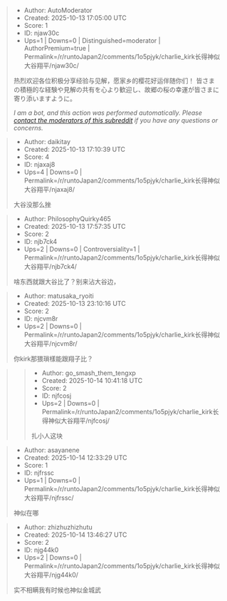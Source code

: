> - Author: AutoModerator
> - Created: 2025-10-13 17:05:00 UTC
> - Score: 1
> - ID: njaw30c
> - Ups=1 | Downs=0 | Distinguished=moderator | AuthorPremium=true | Permalink=/r/runtoJapan2/comments/1o5pjyk/charlie_kirk长得神似大谷翔平/njaw30c/
>
> 热烈欢迎各位积极分享经验与见解，愿家乡的樱花好运伴随你们！
> 皆さまの積極的な経験や見解の共有を心より歓迎し、故郷の桜の幸運が皆さまに寄り添いますように。
> 
> *I am a bot, and this action was performed automatically. Please [contact the moderators of this subreddit](/message/compose/?to=/r/runtoJapan2) if you have any questions or concerns.*

> - Author: daikitay
> - Created: 2025-10-13 17:10:39 UTC
> - Score: 4
> - ID: njaxaj8
> - Ups=4 | Downs=0 | Permalink=/r/runtoJapan2/comments/1o5pjyk/charlie_kirk长得神似大谷翔平/njaxaj8/
>
> 大谷没那么挫

> - Author: PhilosophyQuirky465
> - Created: 2025-10-13 17:57:35 UTC
> - Score: 2
> - ID: njb7ck4
> - Ups=2 | Downs=0 | Controversiality=1 | Permalink=/r/runtoJapan2/comments/1o5pjyk/charlie_kirk长得神似大谷翔平/njb7ck4/
>
> 啥东西就跟大谷比了？别来沾大谷边，

> - Author: matusaka_ryoiti
> - Created: 2025-10-13 23:10:16 UTC
> - Score: 2
> - ID: njcvm8r
> - Ups=2 | Downs=0 | Permalink=/r/runtoJapan2/comments/1o5pjyk/charlie_kirk长得神似大谷翔平/njcvm8r/
>
> 你kirk那猥瑣樣能跟翔子比？

>> - Author: go_smash_them_tengxp
>> - Created: 2025-10-14 10:41:18 UTC
>> - Score: 2
>> - ID: njfcosj
>> - Ups=2 | Downs=0 | Permalink=/r/runtoJapan2/comments/1o5pjyk/charlie_kirk长得神似大谷翔平/njfcosj/
>>
>> 扎小人这块

> - Author: asayanene
> - Created: 2025-10-14 12:33:29 UTC
> - Score: 1
> - ID: njfrssc
> - Ups=1 | Downs=0 | Permalink=/r/runtoJapan2/comments/1o5pjyk/charlie_kirk长得神似大谷翔平/njfrssc/
>
> 神似在哪

> - Author: zhizhuzhizhutu
> - Created: 2025-10-14 13:46:27 UTC
> - Score: 2
> - ID: njg44k0
> - Ups=2 | Downs=0 | Permalink=/r/runtoJapan2/comments/1o5pjyk/charlie_kirk长得神似大谷翔平/njg44k0/
>
> 实不相瞒我有时候也神似金城武
